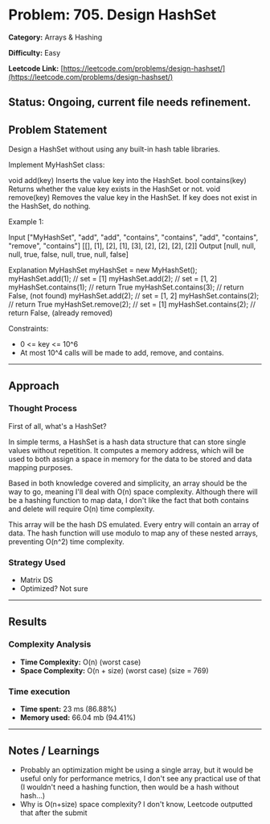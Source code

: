 # Problem: 705. Design HashSet
**Category:** Arrays & Hashing

**Difficulty:** Easy

**Leetcode Link:** [https://leetcode.com/problems/design-hashset/](https://leetcode.com/problems/design-hashset/)

**Status:** Ongoing, current file needs refinement.
---

## Problem Statement

Design a HashSet without using any built-in hash table libraries.

Implement MyHashSet class:

void add(key) Inserts the value key into the HashSet.
bool contains(key) Returns whether the value key exists in the HashSet or not.
void remove(key) Removes the value key in the HashSet. If key does not exist in the HashSet, do nothing.
 

Example 1:

Input
["MyHashSet", "add", "add", "contains", "contains", "add", "contains", "remove", "contains"]
[[], [1], [2], [1], [3], [2], [2], [2], [2]]
Output
[null, null, null, true, false, null, true, null, false]

Explanation
MyHashSet myHashSet = new MyHashSet();
myHashSet.add(1);      // set = [1]
myHashSet.add(2);      // set = [1, 2]
myHashSet.contains(1); // return True
myHashSet.contains(3); // return False, (not found)
myHashSet.add(2);      // set = [1, 2]
myHashSet.contains(2); // return True
myHashSet.remove(2);   // set = [1]
myHashSet.contains(2); // return False, (already removed)
 

Constraints:

- 0 <= key <= 10^6
- At most 10^4 calls will be made to add, remove, and contains.

---

## Approach

### Thought Process
First of all, what's a HashSet?

In simple terms, a HashSet is a hash data structure that can store single values without repetition. It computes a memory address, which will be used to both assign a space in memory for the data to be stored and data mapping purposes.

Based in both knowledge covered and simplicity, an array should be the way to go, meaning I'll deal with O(n) space complexity. Although there will be a hashing function to map data, I don't like the fact that both contains and delete will require O(n) time complexity.

This array will be the hash DS emulated. Every entry will contain an array of data. The hash function will use modulo to map any of these nested arrays, preventing O(n^2) time complexity. 

### Strategy Used
- Matrix DS
- Optimized? Not sure

---

## Results
### Complexity Analysis
- **Time Complexity:** O(n) (worst case)
- **Space Complexity:** O(n + size) (worst case) (size = 769)

### Time execution
- **Time spent:** 23 ms (86.88%)
- **Memory used:** 66.04 mb (94.41%)

---

## Notes / Learnings
- Probably an optimization might be using a single array, but it would be useful only for performance metrics, I don't see any practical use of that (I wouldn't need a hashing function, then would be a hash without hash...)
- Why is O(n+size) space complexity? I don't know, Leetcode outputted that after the submit
